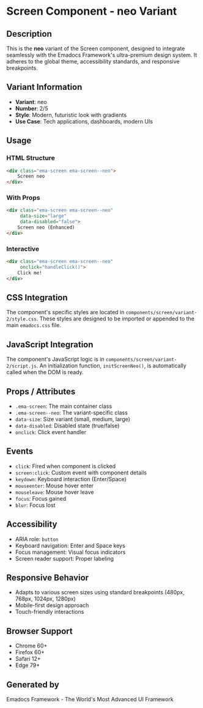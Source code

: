 # Screen Component - neo Variant

## Description
This is the **neo** variant of the Screen component, designed to integrate seamlessly with the Emadocs Framework's ultra-premium design system. It adheres to the global theme, accessibility standards, and responsive breakpoints.

## Variant Information
- **Variant**: neo
- **Number**: 2/5
- **Style**: Modern, futuristic look with gradients
- **Use Case**: Tech applications, dashboards, modern UIs

## Usage

### HTML Structure
```html
<div class="ema-screen ema-screen--neo">
    Screen neo
</div>
```

### With Props
```html
<div class="ema-screen ema-screen--neo" 
     data-size="large" 
     data-disabled="false">
    Screen neo (Enhanced)
</div>
```

### Interactive
```html
<div class="ema-screen ema-screen--neo" 
     onclick="handleClick()">
    Click me!
</div>
```

## CSS Integration
The component's specific styles are located in `components/screen/variant-2/style.css`. These styles are designed to be imported or appended to the main `emadocs.css` file.

## JavaScript Integration
The component's JavaScript logic is in `components/screen/variant-2/script.js`. An initialization function, `initScreenNeo()`, is automatically called when the DOM is ready.

## Props / Attributes
- `.ema-screen`: The main container class
- `.ema-screen--neo`: The variant-specific class
- `data-size`: Size variant (small, medium, large)
- `data-disabled`: Disabled state (true/false)
- `onclick`: Click event handler

## Events
- `click`: Fired when component is clicked
- `screen:click`: Custom event with component details
- `keydown`: Keyboard interaction (Enter/Space)
- `mouseenter`: Mouse hover enter
- `mouseleave`: Mouse hover leave
- `focus`: Focus gained
- `blur`: Focus lost

## Accessibility
- ARIA role: `button`
- Keyboard navigation: Enter and Space keys
- Focus management: Visual focus indicators
- Screen reader support: Proper labeling

## Responsive Behavior
- Adapts to various screen sizes using standard breakpoints (480px, 768px, 1024px, 1280px)
- Mobile-first design approach
- Touch-friendly interactions

## Browser Support
- Chrome 60+
- Firefox 60+
- Safari 12+
- Edge 79+

## Generated by
Emadocs Framework - The World's Most Advanced UI Framework
